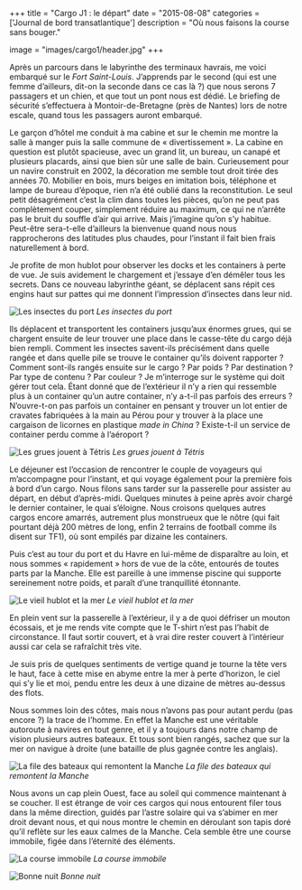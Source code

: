 +++
title = "Cargo J1 : le départ"
date = "2015-08-08"
categories = ['Journal de bord transatlantique']
description = "Où nous faisons la course sans bouger."

image = "images/cargo1/header.jpg"
+++

Après un parcours dans le labyrinthe des terminaux havrais, me voici embarqué sur le *Fort Saint-Louis*. J’apprends par le second (qui est une femme d’ailleurs, dit-on la seconde dans ce cas là ?) que nous serons 7 passagers et un chien, et que tout un pont nous est dédié. Le briefing de sécurité s’effectuera à Montoir-de-Bretagne (près de Nantes) lors de notre escale, quand tous les passagers auront embarqué.

Le garçon d’hôtel me conduit à ma cabine et sur le chemin me montre la salle à manger puis la salle commune de « divertissement ». La cabine en question est plutôt spacieuse, avec un grand lit, un bureau, un canapé et plusieurs placards, ainsi que bien sûr une salle de bain. Curieusement pour un navire construit en 2002, la décoration me semble tout droit tirée des années 70. Mobilier en bois, murs beiges en imitation bois, téléphone et lampe de bureau d’époque, rien n’a été oublié dans la reconstitution.
Le seul petit désagrément c’est la clim dans toutes les pièces, qu’on ne peut pas complètement couper, simplement réduire au maximum, ce qui ne n’arrête pas le bruit du souffle d’air qui arrive. Mais j’imagine qu’on s’y habitue. Peut-être sera-t-elle d’ailleurs la bienvenue quand nous nous rapprocherons des latitudes plus chaudes, pour l’instant il fait bien frais naturellement à bord.

Je profite de mon hublot pour observer les docks et les containers à perte de vue. Je suis avidement le chargement et j’essaye d’en démêler tous les secrets. Dans ce nouveau labyrinthe géant, se déplacent sans répit ces engins haut sur pattes qui me donnent l’impression d’insectes dans leur nid.

![Les insectes du port](/images/cargo1/insecte.jpg)
*Les insectes du port*

Ils déplacent et transportent les containers jusqu’aux énormes grues, qui se chargent ensuite de leur trouver une place dans le casse-tête du cargo déjà bien rempli. Comment les insectes savent-ils précisément dans quelle rangée et dans quelle pile se trouve le container qu’ils doivent rapporter ? Comment sont-ils rangés ensuite sur le cargo ? Par poids ? Par destination ? Par type de contenu ? Par couleur ? Je m’interroge sur le système qui doit gérer tout cela. Étant donné que de l’extérieur il n’y a rien qui ressemble plus à un container qu’un autre container, n’y a-t-il pas parfois des erreurs ? N’ouvre-t-on pas parfois un container en pensant y trouver un lot entier de cravates fabriquées à la main au Pérou pour y trouver à la place une cargaison de licornes en plastique *made in China* ? Existe-t-il un service de container perdu comme à l’aéroport ?

![Les grues jouent à Tétris](/images/cargo1/tetris.jpg)
*Les grues jouent à Tétris*

Le déjeuner est l’occasion de rencontrer le couple de voyageurs qui m’accompagne pour l’instant, et qui voyage également pour la première fois à bord d’un cargo. Nous filons sans tarder sur la passerelle pour assister au départ, en début d’après-midi. Quelques minutes à peine après avoir chargé le dernier container, le quai s’éloigne. Nous croisons quelques autres cargos encore amarrés, autrement plus monstrueux que le nôtre (qui fait pourtant déjà 200 mètres de long, enfin 2 terrains de football comme ils disent sur TF1), où sont empilés par dizaine les containers.

Puis c’est au tour du port et du Havre en lui-même de disparaître au loin, et nous sommes « rapidement » hors de vue de la côte, entourés de toutes parts par la Manche. Elle est pareille à une immense piscine qui supporte sereinement notre poids, et paraît d’une tranquillité étonnante.

![Le vieil hublot et la mer](/images/cargo1/hublot.jpg)
*Le vieil hublot et la mer*

En plein vent sur la passerelle à l’extérieur, il y a de quoi défriser un mouton écossais, et je me rends vite compte que le T-shirt n’est pas l’habit de circonstance. Il faut sortir couvert, et à vrai dire rester couvert à l’intérieur aussi car cela se rafraîchit très vite.

Je suis pris de quelques sentiments de vertige quand je tourne la tête vers le haut, face à cette mise en abyme entre la mer à perte d’horizon, le ciel qui s’y lie et moi, pendu entre les deux à une dizaine de mètres au-dessus des flots.

Nous sommes loin des côtes, mais nous n’avons pas pour autant perdu (pas encore ?) la trace de l’homme. En effet la Manche est une véritable autoroute à navires en tout genre, et il y a toujours dans notre champ de vision plusieurs autres bateaux. Et tous sont bien rangés, sachez que sur la mer on navigue à droite (une bataille de plus gagnée contre les anglais).

![La file des bateaux qui remontent la Manche](/images/cargo1/file.jpg)
*La file des bateaux qui remontent la Manche*

Nous avons un cap plein Ouest, face au soleil qui commence maintenant à se coucher. Il est étrange de voir ces cargos qui nous entourent filer tous dans la même direction, guidés par l’astre solaire qui va s’abimer en mer droit devant nous, et qui nous montre le chemin en déroulant son tapis doré qu’il reflète sur les eaux calmes de la Manche. Cela semble être une course immobile, figée dans l’éternité des éléments.

![La course immobile](/images/cargo1/course.jpg)
*La course immobile*

![Bonne nuit](/images/cargo1/nuit.jpg)
*Bonne nuit*
